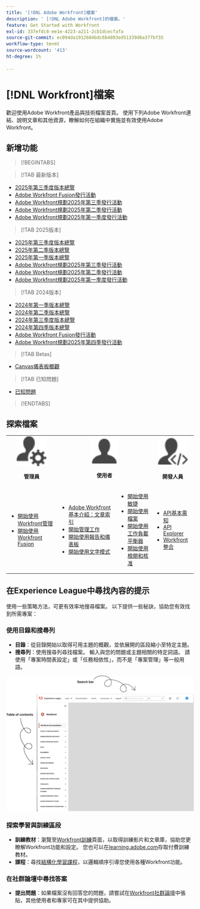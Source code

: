 ```yaml
---
title: '[!DNL Adobe Workfront]檔案'
description: ' [!DNL Adobe Workfront]的檔案。'
feature: Get Started with Workfront
exl-id: 337efdc8-ee1e-4223-a211-2cb1dcecfafa
source-git-commit: ec094da1912604bdc6b4893ed51339d6a377bf35
workflow-type: tm+mt
source-wordcount: '413'
ht-degree: 1%

---
```


# [!DNL Workfront]檔案

歡迎使用Adobe Workfront產品與技術檔案首頁。 使用下列Adobe Workfront連結、說明文章和其他資源，瞭解如何在組織中實施並有效使用Adobe Workfront。

## 新增功能

>[!BEGINTABS]

>[!TAB 最新版本]

* [2025年第三季度版本總覽](/help/quicksilver/product-announcements/product-releases/25-q3-release-activity/25-q3-release-overview.md)
* [Adobe Workfront Fusion發行活動](https://experienceleague.adobe.com/zh-hant/docs/workfront-fusion/using/fusion-release-activity/fusion-release-activity)
* [Adobe Workfront規劃2025年第三季發行活動](/help/quicksilver/product-announcements/product-releases/planning-release-activity/planning-release-activity-25-q3.md)
* [Adobe Workfront規劃2025年第二季發行活動](/help/quicksilver/product-announcements/product-releases/planning-release-activity/planning-release-activity-25-q2.md)
* [Adobe Workfront規劃2025年第一季度發行活動](/help/quicksilver/product-announcements/product-releases/planning-release-activity/planning-release-activity-25-q1.md)

>[!TAB 2025版本]

* [2025年第三季度版本總覽](/help/quicksilver/product-announcements/product-releases/25-q3-release-activity/25-q3-release-overview.md)
* [2025年第二季版本總覽](/help/quicksilver/product-announcements/product-releases/25-q2-release-activity/25-q2-release-overview.md)
* [2025年第一季版本總覽](/help/quicksilver/product-announcements/product-releases/25-q1-release-activity/25-q1-release-overview.md)
* [Adobe Workfront規劃2025年第三季發行活動](/help/quicksilver/product-announcements/product-releases/planning-release-activity/planning-release-activity-25-q3.md)
* [Adobe Workfront規劃2025年第二季發行活動](/help/quicksilver/product-announcements/product-releases/planning-release-activity/planning-release-activity-25-q2.md)
* [Adobe Workfront規劃2025年第一季度發行活動](/help/quicksilver/product-announcements/product-releases/planning-release-activity/planning-release-activity-25-q1.md)


>[!TAB 2024版本]

* [2024年第一季版本總覽](/help/quicksilver/product-announcements/product-releases/24-q1-release-activity/24-q1-release-overview.md)
* [2024年第二季版本總覽](/help/quicksilver/product-announcements/product-releases/24-q2-release-activity/24-q2-release-overview.md)
* [2024年第三季度版本總覽](/help/quicksilver/product-announcements/product-releases/24-q3-release-activity/24-q3-release-overview.md)
* [2024年第四季版本總覽](/help/quicksilver/product-announcements/product-releases/24-q4-release-activity/24-q4-release-overview.md)
* [Adobe Workfront Fusion發行活動](https://experienceleague.adobe.com/zh-hant/docs/workfront-fusion/using/fusion-release-activity/fusion-release-activity)
* [Adobe Workfront規劃2025年第四季發行活動](/help/quicksilver/product-announcements/product-releases/planning-release-activity/planning-release-activity-24-q4.md)

>[!TAB Betas]

* [Canvas儀表板概觀](/help/quicksilver/reports-and-dashboards/dashboards/creating-and-managing-dashboards/canvas-dashboards-overview.md)

>[!TAB 已知問題]

* [已知問題](https://experienceleague.adobe.com/zh-hant/docs/workfront-known-issues/issues/overview)


>[!ENDTABS]


## 探索檔案

<table>

<tr>
    <td style="text-align: center;"><img src="assets/admin.svg" style="width: 80px; height: 80px;"><p><b>管理員</b></p></td>
    <td colspan="2" style="text-align: center;"><img src="assets/user.svg" style="width: 75px; height: 75px;"><p><b>使用者</b></p></td>
    <td style="text-align: center;"><img src="assets/developer.svg" style="width: 80px; height: 80px;"><p><b>開發人員</b></p></td>
  </tr>
  <tr>
    <td>
    <ul>
    <li><a href="/help/quicksilver/administration-and-setup/get-started-wf-administration/get-started-with-wf-administration.md">開始使用Workfront管理</a></li>
    <li><a href="https://experienceleague.adobe.com/zh-hant/docs/workfront-fusion/using/get-started-with-fusion/get-started-fusion-toc">開始使用Workfront Fusion</li>
    </ul>
 </td>
    <td>
        <ul>
        <li><a href="/help/quicksilver/workfront-basics/workfront-basics.md">Adobe Workfront基本介紹：文章索引</a></li>
        <li><a href="/help/quicksilver/manage-work/manage-work.md">開始管理工作</a></li>
        <li><a href="/help/quicksilver/reports-and-dashboards/reports-and-dashboards-overview.md">開始使用報告和儀表板</a></li>
        <li><a href="/help/quicksilver/reports-and-dashboards/reports/text-mode/text-mode-resources.md">開始使用文字模式</a></li>
        </ul>
    </td>
    <td><ul>
        <li><a href="/help/quicksilver/agile/agile-overview.md">開始使用敏捷</a></li>
        <li><a href="/help/quicksilver/documents/documents-overview.md">開始使用檔案</a></li>
        <li><a href="/help/quicksilver/resource-mgmt/workload-balancer/workload-balancer.md">開始使用工作負載平衡器</a></li>
        <li><a href="/help/quicksilver/resource-mgmt/workload-balancer/overview-workload-balancer.md">開始使用檢閱和核准</a></li>
        </ul></td>
    <td><ul>
        <li><a href="/help/quicksilver/wf-api/general/api-basics.md">API基本需知</a></li>
        <li><a href="https://developer.adobe.com/workfront/api-explorer/">API Explorer</a></li>
        <li><a href="/help/quicksilver/workfront-integrations-and-apps/workfront-integrations.md">Workfront整合</a></li>
        </ul></td>
  </tr>
</table>

## 在Experience League中尋找內容的提示

使用一些策略方法，可更有效率地搜尋檔案。 以下提供一些秘訣，協助您有效找到所需專案：

### 使用目錄和搜尋列

* **目錄**：從目錄開始以取得可用主題的概觀，並依展開的區段縮小至特定主題。
* **搜尋列**：使用搜尋列尋找檔案。 輸入與您的問題或主題相關的特定詞語。 請使用「專案時間表設定」或「任務相依性」，而不是「專案管理」等一般用語。

![](assets/exl-site-nav.png)

### 探索學習與訓練區段

* **訓練教材**：瀏覽至[Workfront訓練](https://experienceleague.adobe.com/zh-hant/browse/workfront)頁面，以取得訓練影片和文章庫，協助您更瞭解Workfront功能和設定。 您也可以在[learning.adobe.com](https://learning.adobe.com/)存取付費訓練教材。
* **課程**：尋找[結構化學習課程](https://experienceleague.adobe.com/home?lang=zh-Hant&Solution=Workfront#courses)，以邏輯順序引導您使用各種Workfront功能。

### 在社群論壇中尋找答案

* **提出問題**：如果檔案沒有回答您的問題，請嘗試在[Workfront社群論壇](https://experienceleaguecommunities.adobe.com/t5/workfront/ct-p/workfront?profile.language=en)中張貼，其他使用者和專家可在其中提供協助。
